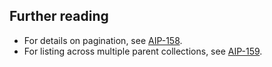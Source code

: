 ## Further reading

- For details on pagination, see [AIP-158](./0158.md).
- For listing across multiple parent collections, see [AIP-159](./0159.md).
